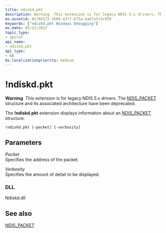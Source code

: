 ```yaml
---
title: ndiskd.pkt
description: Warning  This extension is for legacy NDIS 5.x drivers. The ndiskd.pkt extension displays information about an NDIS_PACKET structure.
ms.assetid: 8e704173-3b09-4377-b73a-ba67a3c3c930
keywords: ["ndiskd.pkt Windows Debugging"]
ms.date: 05/23/2017
topic_type:
- apiref
api_name:
- ndiskd.pkt
api_type:
- NA
ms.localizationpriority: medium
---
```


# !ndiskd.pkt

**Warning**  This extension is for legacy NDIS 5.x drivers. The [NDIS\_PACKET](https://docs.microsoft.com/previous-versions/windows/hardware/network/ff557086(v=vs.85)) structure and its associated architecture have been deprecated.

The **!ndiskd.pkt** extension displays information about an [NDIS\_PACKET](https://docs.microsoft.com/previous-versions/windows/hardware/network/ff557086(v=vs.85)) structure.

```console
!ndiskd.pkt [-packet] [-verbosity] 
```

## Parameters

<span id="_______Packet______"></span><span id="_______packet______"></span><span id="_______PACKET______"></span> *Packet*   
Specifies the address of the packet.

<span id="_______Verbosity______"></span><span id="_______verbosity______"></span><span id="_______VERBOSITY______"></span> *Verbosity*   
Specifies the amount of detail to be displayed.

### DLL

Ndiskd.dll

## See also

[NDIS\_PACKET](https://docs.microsoft.com/previous-versions/windows/hardware/network/ff557086(v=vs.85))
